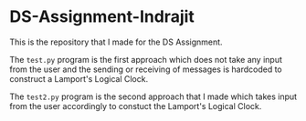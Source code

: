 # DS-Assignment-Indrajit
This is the repository that I made for the DS Assignment.

The `test.py` program is the first approach which does not take any input from the user and the sending or receiving of messages is hardcoded to construct a Lamport's Logical Clock.

The `test2.py` program is the second approach that I made which takes input from the user accordingly to constuct the Lamport's Logical Clock.
